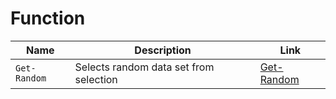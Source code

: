 # Function

| Name | Description | Link |
| --- | --- | --- |
| `Get-Random` | Selects random data set from selection | [Get-Random](https://arcanecode.com/2021/07/05/fun-with-powershell-get-random/) |


